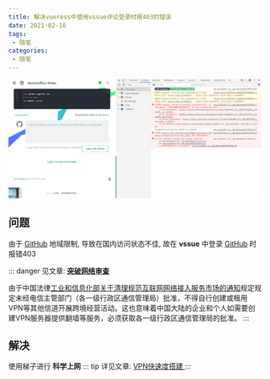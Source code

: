 ```yaml
---
title: 解决vueress中使用vssue评论登录时报403的错误
date: 2021-02-16
tags:
 - 随笔
categories: 
 - 随笔
---
```


![1613469893(1)](https://github.com/dawnIceZhu/notes-static-resources/blob/master/img/1613469893(1).jpg?raw=true)

<!-- more -->

## 问题

由于 [GitHub](https://github.com/) 地域限制, 导致在国内访问状态不佳, 故在 **vssue** 中登录 [GitHub](https://github.com/) 时报错403

::: danger
见文章: [ **突破网络审查** ](https://notes.hellozxb.com/blogs/vpn/20210216.html)

由于中国法律[工业和信息化部关于清理规范互联网网络接入服务市场的通知](https://zh.wikisource.org/wiki/工业和信息化部关于清理规范互联网网络接入服务市场的通知)规定规定未经电信主管部门（各一级行政区通信管理局）批准，不得自行创建或租用VPN等其他信道开展跨境经营活动。这也意味着中国大陆的企业和个人如需要创建VPN服务器提供翻墙等服务，必须获取各一级行政区通信管理局的批准。
:::

## 解决

使用梯子进行 **科学上网**
::: tip
详见文章: [ VPN快速度搭建 ](https://notes.hellozxb.com/blogs/vpn/20210217.html)
:::

<Vssue :title="$title" />
